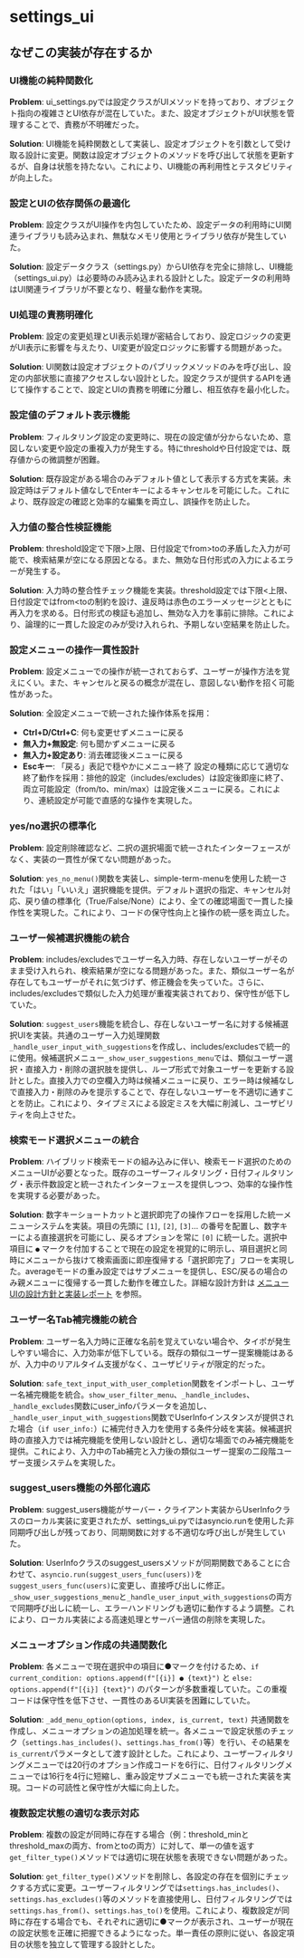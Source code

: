 # settings_ui

## なぜこの実装が存在するか

### UI機能の純粋関数化
**Problem**: ui_settings.pyでは設定クラスがUIメソッドを持っており、オブジェクト指向の複雑さとUI依存が混在していた。また、設定オブジェクトがUI状態を管理することで、責務が不明確だった。

**Solution**: UI機能を純粋関数として実装し、設定オブジェクトを引数として受け取る設計に変更。関数は設定オブジェクトのメソッドを呼び出して状態を更新するが、自身は状態を持たない。これにより、UI機能の再利用性とテスタビリティが向上した。

### 設定とUIの依存関係の最適化
**Problem**: 設定クラスがUI操作を内包していたため、設定データの利用時にUI関連ライブラリも読み込まれ、無駄なメモリ使用とライブラリ依存が発生していた。

**Solution**: 設定データクラス（settings.py）からUI依存を完全に排除し、UI機能（settings_ui.py）は必要時のみ読み込まれる設計とした。設定データの利用時はUI関連ライブラリが不要となり、軽量な動作を実現。

### UI処理の責務明確化
**Problem**: 設定の変更処理とUI表示処理が密結合しており、設定ロジックの変更がUI表示に影響を与えたり、UI変更が設定ロジックに影響する問題があった。

**Solution**: UI関数は設定オブジェクトのパブリックメソッドのみを呼び出し、設定の内部状態に直接アクセスしない設計とした。設定クラスが提供するAPIを通じて操作することで、設定とUIの責務を明確に分離し、相互依存を最小化した。

### 設定値のデフォルト表示機能
**Problem**: フィルタリング設定の変更時に、現在の設定値が分からないため、意図しない変更や設定の重複入力が発生する。特にthresholdや日付設定では、既存値からの微調整が困難。

**Solution**: 既存設定がある場合のみデフォルト値として表示する方式を実装。未設定時はデフォルト値なしでEnterキーによるキャンセルを可能にした。これにより、既存設定の確認と効率的な編集を両立し、誤操作を防止した。

### 入力値の整合性検証機能
**Problem**: threshold設定で下限>上限、日付設定でfrom>toの矛盾した入力が可能で、検索結果が空になる原因となる。また、無効な日付形式の入力によるエラーが発生する。

**Solution**: 入力時の整合性チェック機能を実装。threshold設定では下限<上限、日付設定ではfrom<toの制約を設け、違反時は赤色のエラーメッセージとともに再入力を求める。日付形式の検証も追加し、無効な入力を事前に排除。これにより、論理的に一貫した設定のみが受け入れられ、予期しない空結果を防止した。

### 設定メニューの操作一貫性設計
**Problem**: 設定メニューでの操作が統一されておらず、ユーザーが操作方法を覚えにくい。また、キャンセルと戻るの概念が混在し、意図しない動作を招く可能性があった。

**Solution**: 全設定メニューで統一された操作体系を採用：
- **Ctrl+D/Ctrl+C**: 何も変更せずメニューに戻る
- **無入力+無設定**: 何も聞かずメニューに戻る  
- **無入力+設定あり**: 消去確認後メニューに戻る
- **Escキー**: 「戻る」表記で穏やかにメニュー終了
設定の種類に応じて適切な終了動作を採用：排他的設定（includes/excludes）は設定後即座に終了、両立可能設定（from/to、min/max）は設定後メニューに戻る。これにより、連続設定が可能で直感的な操作を実現した。

### yes/no選択の標準化
**Problem**: 設定削除確認など、二択の選択場面で統一されたインターフェースがなく、実装の一貫性が保てない問題があった。

**Solution**: `yes_no_menu()`関数を実装し、simple-term-menuを使用した統一された「はい」「いいえ」選択機能を提供。デフォルト選択の指定、キャンセル対応、戻り値の標準化（True/False/None）により、全ての確認場面で一貫した操作性を実現した。これにより、コードの保守性向上と操作の統一感を両立した。

### ユーザー候補選択機能の統合
**Problem**: includes/excludesでユーザー名入力時、存在しないユーザーがそのまま受け入れられ、検索結果が空になる問題があった。また、類似ユーザー名が存在してもユーザーがそれに気づけず、修正機会を失っていた。さらに、includes/excludesで類似した入力処理が重複実装されており、保守性が低下していた。

**Solution**: `suggest_users`機能を統合し、存在しないユーザー名に対する候補選択UIを実装。共通のユーザー入力処理関数`_handle_user_input_with_suggestions`を作成し、includes/excludesで統一的に使用。候補選択メニュー`_show_user_suggestions_menu`では、類似ユーザー選択・直接入力・削除の選択肢を提供し、ループ形式で対象ユーザーを更新する設計とした。直接入力での空欄入力時は候補メニューに戻り、エラー時は候補なしで直接入力・削除のみを提示することで、存在しないユーザーを不適切に通すことを防止。これにより、タイプミスによる設定ミスを大幅に削減し、ユーザビリティを向上させた。

### 検索モード選択メニューの統合
**Problem**: ハイブリッド検索モードの組み込みに伴い、検索モード選択のためのメニューUIが必要となった。既存のユーザーフィルタリング・日付フィルタリング・表示件数設定と統一されたインターフェースを提供しつつ、効率的な操作性を実現する必要があった。

**Solution**: 数字キーショートカットと選択即完了の操作フローを採用した統一メニューシステムを実装。項目の先頭に `[1]`, `[2]`, `[3]`... の番号を配置し、数字キーによる直接選択を可能にし、戻るオプションを常に `[0]` に統一した。選択中項目に `●` マークを付加することで現在の設定を視覚的に明示し、項目選択と同時にメニューから抜けて検索画面に即座復帰する「選択即完了」フローを実現した。averageモードの重み設定ではサブメニューを提供し、ESC/戻るの場合のみ親メニューに復帰する一貫した動作を確立した。詳細な設計方針は [メニューUIの設計方針と実装レポート](../docs/20250716-menu.md) を参照。

### ユーザー名Tab補完機能の統合
**Problem**: ユーザー名入力時に正確な名前を覚えていない場合や、タイポが発生しやすい場合に、入力効率が低下している。既存の類似ユーザー提案機能はあるが、入力中のリアルタイム支援がなく、ユーザビリティが限定的だった。

**Solution**: `safe_text_input_with_user_completion`関数をインポートし、ユーザー名補完機能を統合。`show_user_filter_menu`、`_handle_includes`、`_handle_excludes`関数にuser_infoパラメータを追加し、`_handle_user_input_with_suggestions`関数でUserInfoインスタンスが提供された場合（`if user_info:`）に補完付き入力を使用する条件分岐を実装。候補選択時の直接入力では補完機能を使用しない設計とし、適切な場面でのみ補完機能を提供。これにより、入力中のTab補完と入力後の類似ユーザー提案の二段階ユーザー支援システムを実現した。

### suggest_users機能の外部化適応
**Problem**: suggest_users機能がサーバー・クライアント実装からUserInfoクラスのローカル実装に変更されたが、settings_ui.pyではasyncio.runを使用した非同期呼び出しが残っており、同期関数に対する不適切な呼び出しが発生していた。

**Solution**: UserInfoクラスのsuggest_usersメソッドが同期関数であることに合わせて、`asyncio.run(suggest_users_func(users))`を`suggest_users_func(users)`に変更し、直接呼び出しに修正。`_show_user_suggestions_menu`と`_handle_user_input_with_suggestions`の両方で同期呼び出しに統一し、エラーハンドリングも適切に動作するよう調整。これにより、ローカル実装による高速処理とサーバー通信の削除を実現した。

### メニューオプション作成の共通関数化
**Problem**: 各メニューで現在選択中の項目に●マークを付けるため、`if current_condition: options.append(f"[{i}] ● {text}")` と `else: options.append(f"[{i}] {text}")` のパターンが多数重複していた。この重複コードは保守性を低下させ、一貫性のあるUI実装を困難にしていた。

**Solution**: `_add_menu_option(options, index, is_current, text)` 共通関数を作成し、メニューオプションの追加処理を統一。各メニューで設定状態のチェック（`settings.has_includes()`、`settings.has_from()`等）を行い、その結果を`is_current`パラメータとして渡す設計とした。これにより、ユーザーフィルタリングメニューでは20行のオプション作成コードを6行に、日付フィルタリングメニューでは16行を4行に短縮し、重み設定サブメニューでも統一された実装を実現。コードの可読性と保守性が大幅に向上した。

### 複数設定状態の適切な表示対応
**Problem**: 複数の設定が同時に存在する場合（例：threshold_minとthreshold_maxの両方、fromとtoの両方）に対して、単一の値を返す`get_filter_type()`メソッドでは適切に現在状態を表現できない問題があった。

**Solution**: `get_filter_type()`メソッドを削除し、各設定の存在を個別にチェックする方式に変更。ユーザーフィルタリングでは`settings.has_includes()`、`settings.has_excludes()`等のメソッドを直接使用し、日付フィルタリングでは`settings.has_from()`、`settings.has_to()`を使用。これにより、複数設定が同時に存在する場合でも、それぞれに適切に●マークが表示され、ユーザーが現在の設定状態を正確に把握できるようになった。単一責任の原則に従い、各設定項目の状態を独立して管理する設計とした。